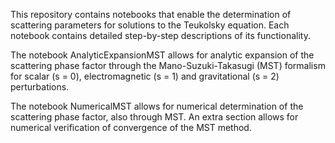 This repository contains notebooks that enable the determination of scattering parameters for solutions to the Teukolsky equation. Each notebook contains detailed step-by-step descriptions of its functionality.

The notebook AnalyticExpansionMST allows for analytic expansion of the scattering phase factor through the Mano-Suzuki-Takasugi (MST) formalism for scalar (s = 0), electromagnetic (s = 1) and gravitational (s = 2) perturbations.

The notebook NumericalMST allows for numerical determination of the scattering phase factor, also through MST. An extra section allows for numerical verification of convergence of the MST method.
